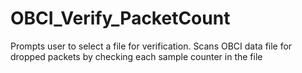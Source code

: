 OBCI_Verify_PacketCount
=======================
Prompts user to select a file for verification.
Scans OBCI data file for dropped packets by checking each sample counter in the file
